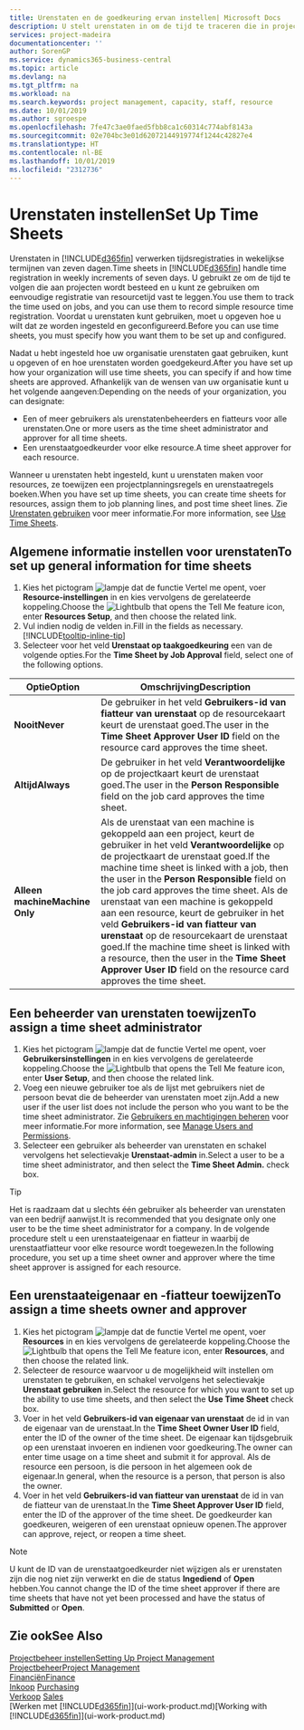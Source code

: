 ```yaml
---
title: Urenstaten en de goedkeuring ervan instellen| Microsoft Docs
description: U stelt urenstaten in om de tijd te traceren die in projecten en resources wordt gebruikt, wat u helpt bij projectbeheer, personeelsbezetting en capaciteit
services: project-madeira
documentationcenter: ''
author: SorenGP
ms.service: dynamics365-business-central
ms.topic: article
ms.devlang: na
ms.tgt_pltfrm: na
ms.workload: na
ms.search.keywords: project management, capacity, staff, resource
ms.date: 10/01/2019
ms.author: sgroespe
ms.openlocfilehash: 7fe47c3ae0faed5fbb8ca1c60314c774abf8143a
ms.sourcegitcommit: 02e704bc3e01d62072144919774f1244c42827e4
ms.translationtype: HT
ms.contentlocale: nl-BE
ms.lasthandoff: 10/01/2019
ms.locfileid: "2312736"
---
```

# <a name="set-up-time-sheets"></a><span data-ttu-id="7471c-103">Urenstaten instellen</span><span class="sxs-lookup"><span data-stu-id="7471c-103">Set Up Time Sheets</span></span>
<span data-ttu-id="7471c-104">Urenstaten in [!INCLUDE[d365fin](includes/d365fin_md.md)] verwerken tijdsregistraties in wekelijkse termijnen van zeven dagen.</span><span class="sxs-lookup"><span data-stu-id="7471c-104">Time sheets in [!INCLUDE[d365fin](includes/d365fin_md.md)] handle time registration in weekly increments of seven days.</span></span> <span data-ttu-id="7471c-105">U gebruikt ze om de tijd te volgen die aan projecten wordt besteed en u kunt ze gebruiken om eenvoudige registratie van resourcetijd vast te leggen.</span><span class="sxs-lookup"><span data-stu-id="7471c-105">You use them to track the time used on jobs, and you can use them to record simple resource time registration.</span></span> <span data-ttu-id="7471c-106">Voordat u urenstaten kunt gebruiken, moet u opgeven hoe u wilt dat ze worden ingesteld en geconfigureerd.</span><span class="sxs-lookup"><span data-stu-id="7471c-106">Before you can use time sheets, you must specify how you want them to be set up and configured.</span></span>

<span data-ttu-id="7471c-107">Nadat u hebt ingesteld hoe uw organisatie urenstaten gaat gebruiken, kunt u opgeven of en hoe urenstaten worden goedgekeurd.</span><span class="sxs-lookup"><span data-stu-id="7471c-107">After you have set up how your organization will use time sheets, you can specify if and how time sheets are approved.</span></span> <span data-ttu-id="7471c-108">Afhankelijk van de wensen van uw organisatie kunt u het volgende aangeven:</span><span class="sxs-lookup"><span data-stu-id="7471c-108">Depending on the needs of your organization, you can designate:</span></span>

* <span data-ttu-id="7471c-109">Een of meer gebruikers als urenstatenbeheerders en fiatteurs voor alle urenstaten.</span><span class="sxs-lookup"><span data-stu-id="7471c-109">One or more users as the time sheet administrator and approver for all time sheets.</span></span>
* <span data-ttu-id="7471c-110">Een urenstaatgoedkeurder voor elke resource.</span><span class="sxs-lookup"><span data-stu-id="7471c-110">A time sheet approver for each resource.</span></span>

<span data-ttu-id="7471c-111">Wanneer u urenstaten hebt ingesteld, kunt u urenstaten maken voor resources, ze toewijzen een projectplanningsregels en urenstaatregels boeken.</span><span class="sxs-lookup"><span data-stu-id="7471c-111">When you have set up time sheets, you can create time sheets for resources, assign them to job planning lines, and post time sheet lines.</span></span> <span data-ttu-id="7471c-112">Zie [Urenstaten gebruiken](projects-how-use-time-sheets.md) voor meer informatie.</span><span class="sxs-lookup"><span data-stu-id="7471c-112">For more information, see [Use Time Sheets](projects-how-use-time-sheets.md).</span></span>

## <a name="to-set-up-general-information-for-time-sheets"></a><span data-ttu-id="7471c-113">Algemene informatie instellen voor urenstaten</span><span class="sxs-lookup"><span data-stu-id="7471c-113">To set up general information for time sheets</span></span>
1. <span data-ttu-id="7471c-114">Kies het pictogram ![lampje dat de functie Vertel me opent](media/ui-search/search_small.png "Vertel me wat u wilt doen"), voer **Resource-instellingen** in en kies vervolgens de gerelateerde koppeling.</span><span class="sxs-lookup"><span data-stu-id="7471c-114">Choose the ![Lightbulb that opens the Tell Me feature](media/ui-search/search_small.png "Tell me what you want to do") icon, enter **Resources Setup**, and then choose the related link.</span></span>  
2. <span data-ttu-id="7471c-115">Vul indien nodig de velden in.</span><span class="sxs-lookup"><span data-stu-id="7471c-115">Fill in the fields as necessary.</span></span> [!INCLUDE[tooltip-inline-tip](includes/tooltip-inline-tip_md.md)]
3. <span data-ttu-id="7471c-116">Selecteer voor het veld **Urenstaat op taakgoedkeuring** een van de volgende opties.</span><span class="sxs-lookup"><span data-stu-id="7471c-116">For the **Time Sheet by Job Approval** field, select one of the following options.</span></span>

| <span data-ttu-id="7471c-117">Optie</span><span class="sxs-lookup"><span data-stu-id="7471c-117">Option</span></span> | <span data-ttu-id="7471c-118">Omschrijving</span><span class="sxs-lookup"><span data-stu-id="7471c-118">Description</span></span> |
| --- | --- |
| <span data-ttu-id="7471c-119">**Nooit**</span><span class="sxs-lookup"><span data-stu-id="7471c-119">**Never**</span></span> |<span data-ttu-id="7471c-120">De gebruiker in het veld **Gebruikers-id van fiatteur van urenstaat** op de resourcekaart keurt de urenstaat goed.</span><span class="sxs-lookup"><span data-stu-id="7471c-120">The user in the **Time Sheet Approver User ID** field on the resource card approves the time sheet.</span></span> |
| <span data-ttu-id="7471c-121">**Altijd**</span><span class="sxs-lookup"><span data-stu-id="7471c-121">**Always**</span></span> |<span data-ttu-id="7471c-122">De gebruiker in het veld **Verantwoordelijke** op de projectkaart keurt de urenstaat goed.</span><span class="sxs-lookup"><span data-stu-id="7471c-122">The user in the **Person Responsible** field on the job card approves the time sheet.</span></span> |
| <span data-ttu-id="7471c-123">**Alleen machine**</span><span class="sxs-lookup"><span data-stu-id="7471c-123">**Machine Only**</span></span> |<span data-ttu-id="7471c-124">Als de urenstaat van een machine is gekoppeld aan een project, keurt de gebruiker in het veld **Verantwoordelijke** op de projectkaart de urenstaat goed.</span><span class="sxs-lookup"><span data-stu-id="7471c-124">If the machine time sheet is linked with a job, then the user in the **Person Responsible** field on the job card approves the time sheet.</span></span> <span data-ttu-id="7471c-125">Als de urenstaat van een machine is gekoppeld aan een resource, keurt de gebruiker in het veld **Gebruikers-id van fiatteur van urenstaat** op de resourcekaart de urenstaat goed.</span><span class="sxs-lookup"><span data-stu-id="7471c-125">If the machine time sheet is linked with a resource, then the user in the **Time Sheet Approver User ID** field on the resource card approves the time sheet.</span></span> |

## <a name="to-assign-a-time-sheet-administrator"></a><span data-ttu-id="7471c-126">Een beheerder van urenstaten toewijzen</span><span class="sxs-lookup"><span data-stu-id="7471c-126">To assign a time sheet administrator</span></span>
1. <span data-ttu-id="7471c-127">Kies het pictogram ![lampje dat de functie Vertel me opent](media/ui-search/search_small.png "Vertel me wat u wilt doen"), voer **Gebruikersinstellingen** in en kies vervolgens de gerelateerde koppeling.</span><span class="sxs-lookup"><span data-stu-id="7471c-127">Choose the ![Lightbulb that opens the Tell Me feature](media/ui-search/search_small.png "Tell me what you want to do") icon, enter **User Setup**, and then choose the related link.</span></span>  
2. <span data-ttu-id="7471c-128">Voeg een nieuwe gebruiker toe als de lijst met gebruikers niet de persoon bevat die de beheerder van urenstaten moet zijn.</span><span class="sxs-lookup"><span data-stu-id="7471c-128">Add a new user if the user list does not include the person who you want to be the time sheet administrator.</span></span> <span data-ttu-id="7471c-129">Zie [Gebruikers en machtigingen beheren](ui-how-users-permissions.md) voor meer informatie.</span><span class="sxs-lookup"><span data-stu-id="7471c-129">For more information, see [Manage Users and Permissions](ui-how-users-permissions.md).</span></span>
3. <span data-ttu-id="7471c-130">Selecteer een gebruiker als beheerder van urenstaten en schakel vervolgens het selectievakje **Urenstaat-admin** in.</span><span class="sxs-lookup"><span data-stu-id="7471c-130">Select a user to be a time sheet administrator, and then select the **Time Sheet Admin.** check box.</span></span>  

> [!TIP]  
>   <span data-ttu-id="7471c-131">Het is raadzaam dat u slechts één gebruiker als beheerder van urenstaten van een bedrijf aanwijst.</span><span class="sxs-lookup"><span data-stu-id="7471c-131">It is recommended that you designate only one user to be the time sheet administrator for a company.</span></span> <span data-ttu-id="7471c-132">In de volgende procedure stelt u een urenstaateigenaar en fiatteur in waarbij de urenstaatfiatteur voor elke resource wordt toegewezen.</span><span class="sxs-lookup"><span data-stu-id="7471c-132">In the following procedure, you set up a time sheet owner and approver where the time sheet approver is assigned for each resource.</span></span>  

## <a name="to-assign-a-time-sheets-owner-and-approver"></a><span data-ttu-id="7471c-133">Een urenstaateigenaar en -fiatteur toewijzen</span><span class="sxs-lookup"><span data-stu-id="7471c-133">To assign a time sheets owner and approver</span></span>
1. <span data-ttu-id="7471c-134">Kies het pictogram ![lampje dat de functie Vertel me opent](media/ui-search/search_small.png "Vertel me wat u wilt doen"), voer **Resources** in en kies vervolgens de gerelateerde koppeling.</span><span class="sxs-lookup"><span data-stu-id="7471c-134">Choose the ![Lightbulb that opens the Tell Me feature](media/ui-search/search_small.png "Tell me what you want to do") icon, enter **Resources**, and then choose the related link.</span></span>
2. <span data-ttu-id="7471c-135">Selecteer de resource waarvoor u de mogelijkheid wilt instellen om urenstaten te gebruiken, en schakel vervolgens het selectievakje **Urenstaat gebruiken** in.</span><span class="sxs-lookup"><span data-stu-id="7471c-135">Select the resource for which you want to set up the ability to use time sheets, and then select the **Use Time Sheet** check box.</span></span>  
3. <span data-ttu-id="7471c-136">Voer in het veld **Gebruikers-id van eigenaar van urenstaat** de id in van de eigenaar van de urenstaat.</span><span class="sxs-lookup"><span data-stu-id="7471c-136">In the **Time Sheet Owner User ID** field, enter the ID of the owner of the time sheet.</span></span> <span data-ttu-id="7471c-137">De eigenaar kan tijdsgebruik op een urenstaat invoeren en indienen voor goedkeuring.</span><span class="sxs-lookup"><span data-stu-id="7471c-137">The owner can enter time usage on a time sheet and submit it for approval.</span></span> <span data-ttu-id="7471c-138">Als de resource een persoon, is die persoon in het algemeen ook de eigenaar.</span><span class="sxs-lookup"><span data-stu-id="7471c-138">In general, when the resource is a person, that person is also the owner.</span></span>  
4. <span data-ttu-id="7471c-139">Voer in het veld **Gebruikers-id van fiatteur van urenstaat** de id in van de fiatteur van de urenstaat.</span><span class="sxs-lookup"><span data-stu-id="7471c-139">In the **Time Sheet Approver User ID** field, enter the ID of the approver of the time sheet.</span></span> <span data-ttu-id="7471c-140">De goedkeurder kan goedkeuren, weigeren of een urenstaat opnieuw openen.</span><span class="sxs-lookup"><span data-stu-id="7471c-140">The approver can approve, reject, or reopen a time sheet.</span></span>  

> [!NOTE]  
>   <span data-ttu-id="7471c-141">U kunt de ID van de urenstaatgoedkeurder niet wijzigen als er urenstaten zijn die nog niet zijn verwerkt en die de status **Ingediend** of **Open** hebben.</span><span class="sxs-lookup"><span data-stu-id="7471c-141">You cannot change the ID of the time sheet approver if there are time sheets that have not yet been processed and have the status of **Submitted** or **Open**.</span></span>

## <a name="see-also"></a><span data-ttu-id="7471c-142">Zie ook</span><span class="sxs-lookup"><span data-stu-id="7471c-142">See Also</span></span>
[<span data-ttu-id="7471c-143">Projectbeheer instellen</span><span class="sxs-lookup"><span data-stu-id="7471c-143">Setting Up Project Management</span></span>](projects-setup-projects.md)  
[<span data-ttu-id="7471c-144">Projectbeheer</span><span class="sxs-lookup"><span data-stu-id="7471c-144">Project Management</span></span>](projects-manage-projects.md)  
[<span data-ttu-id="7471c-145">Financiën</span><span class="sxs-lookup"><span data-stu-id="7471c-145">Finance</span></span>](finance.md)  
<span data-ttu-id="7471c-146">[Inkoop](purchasing-manage-purchasing.md)       </span><span class="sxs-lookup"><span data-stu-id="7471c-146">[Purchasing](purchasing-manage-purchasing.md)       </span></span>  
<span data-ttu-id="7471c-147">[Verkoop](sales-manage-sales.md)    </span><span class="sxs-lookup"><span data-stu-id="7471c-147">[Sales](sales-manage-sales.md)    </span></span>  
<span data-ttu-id="7471c-148">[Werken met [!INCLUDE[d365fin](includes/d365fin_md.md)]](ui-work-product.md)</span><span class="sxs-lookup"><span data-stu-id="7471c-148">[Working with [!INCLUDE[d365fin](includes/d365fin_md.md)]](ui-work-product.md)</span></span>  
